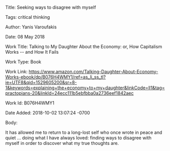 Title:  Seeking ways to disagree with myself

Tags:   critical thinking

Author: Yanis Varoufakis

Date:   08 May 2018

Work Title: Talking to My Daughter About the Economy: or, How Capitalism Works -- and How It Fails

Work Type: Book

Work Link: https://www.amazon.com/Talking-Daughter-About-Economy-Works-ebook/dp/B076H4WMY1/ref=as_li_ss_tl?ie=UTF8&qid=1529605200&sr=8-1&keywords=explaining+the+economy+to+my+daughter&linkCode=ll1&tag=practopians-20&linkId=24ecc111b5ebfbba0a2736eef1842aec

Work Id: B076H4WMY1

Date Added: 2018-10-02 13:07:24 -0700

Body: 

It has allowed me to return to a long-lost self who once wrote in peace and quiet ... doing what I have always loved: finding ways to disagree with myself in order to discover what my true thoughts are.

